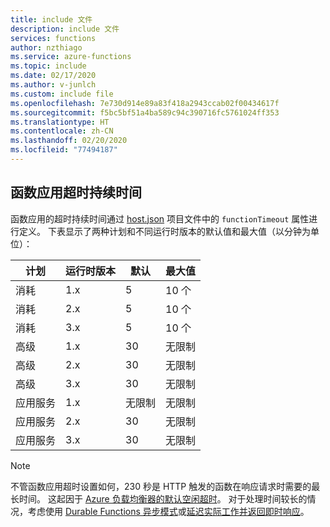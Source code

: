 ```yaml
---
title: include 文件
description: include 文件
services: functions
author: nzthiago
ms.service: azure-functions
ms.topic: include
ms.date: 02/17/2020
ms.author: v-junlch
ms.custom: include file
ms.openlocfilehash: 7e730d914e89a83f418a2943ccab02f00434617f
ms.sourcegitcommit: f5bc5bf51a4ba589c94c390716fc5761024ff353
ms.translationtype: HT
ms.contentlocale: zh-CN
ms.lasthandoff: 02/20/2020
ms.locfileid: "77494187"
---
```

## <a name="timeout"></a>函数应用超时持续时间 

函数应用的超时持续时间通过 [host.json](../articles/azure-functions/functions-host-json.md#functiontimeout) 项目文件中的 `functionTimeout` 属性进行定义。 下表显示了两种计划和不同运行时版本的默认值和最大值（以分钟为单位）：

| 计划 | 运行时版本 | 默认 | 最大值 |
|------|---------|---------|---------|
| 消耗 | 1.x | 5 | 10 个 |
| 消耗 | 2.x | 5 | 10 个 |
| 消耗 | 3.x | 5 | 10 个 |
| 高级 | 1.x | 30 | 无限制 |
| 高级 | 2.x | 30 | 无限制 |
| 高级 | 3.x | 30 | 无限制 |
| 应用服务 | 1.x | 无限制 | 无限制 |
| 应用服务 | 2.x | 30 | 无限制 |
| 应用服务 | 3.x | 30 | 无限制 |

> [!NOTE] 
> 不管函数应用超时设置如何，230 秒是 HTTP 触发的函数在响应请求时需要的最长时间。 这起因于 [Azure 负载均衡器的默认空闲超时](../articles/app-service/faq-availability-performance-application-issues.md#why-does-my-request-time-out-after-230-seconds)。 对于处理时间较长的情况，考虑使用 [Durable Functions 异步模式](../articles/azure-functions/durable/durable-functions-overview.md#async-http)或[延迟实际工作并返回即时响应](../articles/azure-functions/functions-best-practices.md#avoid-long-running-functions)。

